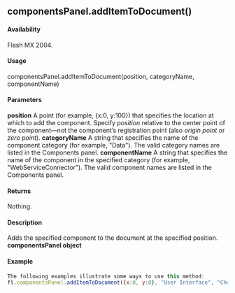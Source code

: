 ## componentsPanel.addItemToDocument()

#### Availability

Flash MX 2004.

#### Usage

componentsPanel.addItemToDocument(position, categoryName, componentName)

#### Parameters

**position** A point (for example, {x:0, y:100}) that specifies the location at which to add the component. Specify *position* relative to the center point of the component—not the component’s registration point (also *origin point* or *zero point*).
**categoryName** A string that specifies the name of the component category (for example, "Data"). The valid category names are listed in the Components panel.
**componentName** A string that specifies the name of the component in the specified category (for example, "WebServiceConnector"). The valid component names are listed in the Components panel.

#### Returns

Nothing.

#### Description

Adds the specified component to the document at the specified position.
**componentsPanel object**

#### Example

```javascript
The following examples illustrate some ways to use this method:
fl.componentsPanel.addItemToDocument({x:0, y:0}, "User Interface", "CheckBox"); fl.componentsPanel.addItemToDocument({x:0, y:100}, "Data", "WebServiceConnector"); fl.componentsPanel.addItemToDocument({x:0, y:200}, "User Interface", "Button");

```